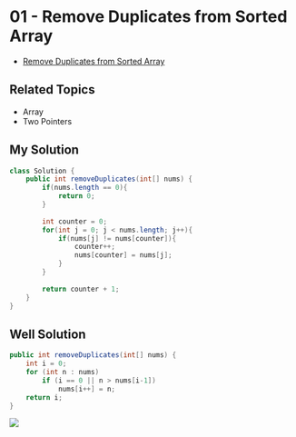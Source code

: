 # 01 - Remove Duplicates from Sorted Array

* [Remove Duplicates from Sorted Array](https://leetcode.com/problems/remove-duplicates-from-sorted-array/)

## Related Topics
* Array
* Two Pointers

## My Solution
```java
class Solution {
    public int removeDuplicates(int[] nums) {
        if(nums.length == 0){
            return 0;
        }
        
        int counter = 0;
        for(int j = 0; j < nums.length; j++){
            if(nums[j] != nums[counter]){
                counter++;
                nums[counter] = nums[j];
            }
        }
        
        return counter + 1;
    }
}
```

## Well Solution
```java
public int removeDuplicates(int[] nums) {
    int i = 0;
    for (int n : nums)
        if (i == 0 || n > nums[i-1])
            nums[i++] = n;
    return i;
}
```

![](/images/LeetCode/1-1.png)